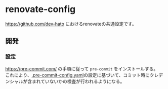 # renovate-config
https://github.com/dev-hato におけるrenovateの共通設定です。

## 開発
### 設定
<https://pre-commit.com/> の手順に従って `pre-commit` をインストールする。  
これにより、[.pre-commit-config.yaml](.pre-commit-config.yaml)の設定に基づいて、コミット時にクレデンシャルが含まれていないかの検査が行われるようになる。
